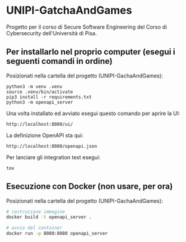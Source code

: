 # UNIPI-GatchaAndGames
Progetto per il corso di Secure Software Engineering del Corso di Cybersecurity dell'Università di Pisa.

## Per installarlo nel proprio computer (esegui i seguenti comandi in ordine)
Posizionati nella cartella del progetto (UNIPI-GachaAndGames):
```
python3 -m venv .venv
source .venv/bin/activate
pip3 install -r requirements.txt
python3 -m openapi_server
```

Una volta installato ed avviato esegui questo comando per aprire la UI:
```
http://localhost:8080/ui/
```

La definizione OpenAPI sta qui:
```
http://localhost:8080/openapi.json
```

Per lanciare gli integration test esegui:
```
tox
```


## Esecuzione con Docker (non usare, per ora)
Posizionati nella cartella del progetto (UNIPI-GachaAndGames):

```bash
# costruzione immagine
docker build -t openapi_server .
```

```bash
# avvio del container
docker run -p 8080:8080 openapi_server
```